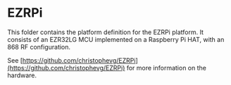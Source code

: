 # EZRPi

This folder contains the platform definition for the EZRPi platform. It
consists of an EZR32LG MCU implemented on a Raspberry Pi HAT, with an 868 RF
configuration.

See
[https://github.com/christophevg/EZRPi](https://github.com/christophevg/EZRPi)
for more information on the hardware.
